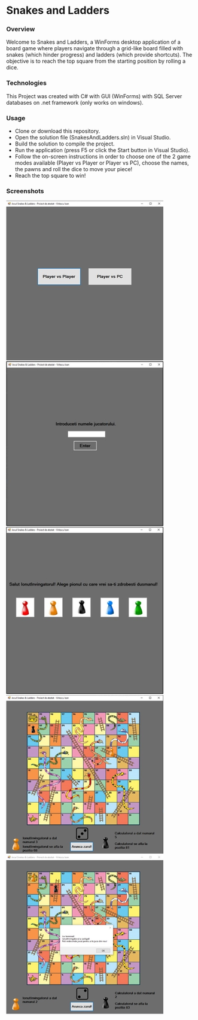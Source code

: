 # Snakes and Ladders

### Overview
Welcome to Snakes and Ladders, a WinForms desktop application of a board game where players navigate through a grid-like board filled with snakes (which hinder progress) and ladders (which provide shortcuts). The objective is to reach the top square from the starting position by rolling a dice.

### Technologies
This Project was created with C# with GUI (WinForms) with SQL Server databases on .net framework (only works on windows).

### Usage
- Clone or download this repository.
- Open the solution file (SnakesAndLadders.sln) in Visual Studio.
- Build the solution to compile the project.
- Run the application (press F5 or click the Start button in Visual Studio).
- Follow the on-screen instructions in order to choose one of the 2 game modes available (Player vs Player or Player vs PC), choose the names, the pawns and roll the dice to move your piece!
- Reach the top square to win!

### Screenshots
![Screenshots](screenshots/screenshot1.jpg)
![Screenshots](screenshots/screenshot2.jpg)
![Screenshots](screenshots/screenshot3.jpg)
![Screenshots](screenshots/screenshot4.jpg)
![Screenshots](screenshots/screenshot5.jpg)
